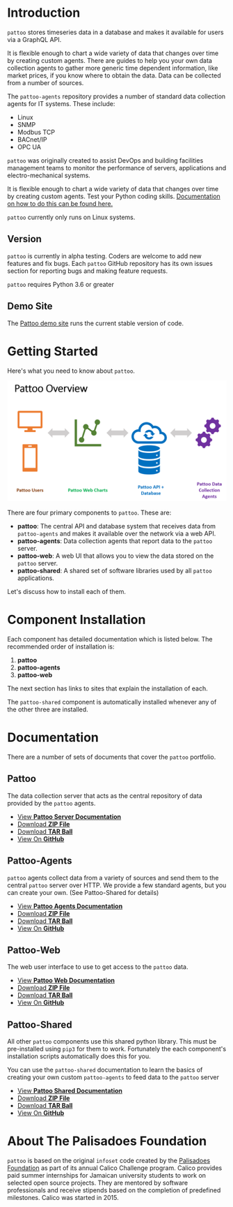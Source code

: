 Introduction
============

`pattoo` stores timeseries data in a database and makes it available for users
via a GraphQL API.

It is flexible enough to chart a wide variety of data that changes over time
by creating custom agents. There are guides to help you your own data
collection agents to gather more generic time dependent information, like
market prices, if you know where to obtain the data. Data can be collected from
a number of sources.

The `pattoo-agents` repository provides a number of standard data collection
agents for IT systems. These include:

- Linux
- SNMP
- Modbus TCP
- BACnet/IP
- OPC UA

`pattoo` was originally created to assist DevOps and building facilities
management teams to monitor the performance of servers, applications and
electro-mechanical systems.

It is flexible enough to chart a wide variety of data that changes over time
by creating custom agents. Test your Python coding skills. [Documentation on how to do this can be found here.](https://pattoo-shared.readthedocs.io/en/latest/agents.html)

`pattoo` currently only runs on Linux systems.

Version
-------

`pattoo` is currently in alpha testing. Coders are welcome to add new features
and fix bugs. Each `pattoo` GitHub repository has its own issues section for
reporting bugs and making feature requests.

`pattoo` requires Python 3.6 or greater

Demo Site
---------

The [Pattoo demo site](http://nylon.palisadoes.org/pattoo) runs the
current stable version of code.

Getting Started
===============

Here's what you need to know about `pattoo`.

![](assets/pattoo-overview.png)

There are four primary components to `pattoo`. These are:

- **pattoo**: The central API and database system that receives data from `pattoo-agents` and
makes it available over the network via a web API.
- **pattoo-agents**: Data collection agents that report data to the `pattoo`
server.
- **pattoo-web**: A web UI that allows you to view the data stored on the
`pattoo` server.
- **pattoo-shared**: A shared set of software libraries used by all `pattoo`
applications.

Let's discuss how to install each of them.

Component Installation
======================

Each component has detailed documentation which is listed below. The
recommended order of installation is:

1. **pattoo**
1. **pattoo-agents**
1. **pattoo-web**

The next section has links to sites that explain the installation of each.

The `pattoo-shared` component is automatically installed whenever any of the
other three are installed.

Documentation
=============

There are a number of sets of documents that cover the `pattoo`
portfolio.

Pattoo
------

The data collection server that acts as the central repository of data
provided by the `pattoo` agents.

- [View **Pattoo Server Documentation**](https://pattoo.readthedocs.io/)
- [Download **ZIP File**](https://github.com/PalisadoesFoundation/pattoo/zipball/master)
- [Download **TAR Ball**](https://github.com/PalisadoesFoundation/pattoo/tarball/master)
- [View On **GitHub**](https://github.com/PalisadoesFoundation/pattoo)


Pattoo-Agents
-------------

`pattoo` agents collect data from a variety of sources and send them to
the central `pattoo` server over HTTP. We provide a few standard agents,
but you can create your own. (See Pattoo-Shared for details)

- [View **Pattoo Agents Documentation**](https://pattoo-agents.readthedocs.io/)
- [Download **ZIP File**](https://github.com/PalisadoesFoundation/pattoo-agents/zipball/master)
- [Download **TAR Ball**](https://github.com/PalisadoesFoundation/pattoo-agents/tarball/master)
- [View On **GitHub**](https://github.com/PalisadoesFoundation/pattoo-agents)

Pattoo-Web
----------

The web user interface to use to get access to the `pattoo` data.

- [View **Pattoo Web Documentation**](https://pattoo-web.readthedocs.io/)
- [Download **ZIP File**](https://github.com/PalisadoesFoundation/pattoo-web/zipball/master)
- [Download **TAR Ball**](https://github.com/PalisadoesFoundation/pattoo-web/tarball/master)
- [View On **GitHub**](https://github.com/PalisadoesFoundation/pattoo-web)

Pattoo-Shared
-------------

All other `pattoo` components use this shared python library. This must be
pre-installed using `pip3` for them to work. Fortunately the each component's
installation scripts automatically does this for you.

You can use the `pattoo-shared` documentation to learn the basics of
creating your own custom `pattoo-agents` to feed data to the `pattoo`
server

- [View **Pattoo Shared Documentation**](https://pattoo-shared.readthedocs.io/)
- [Download **ZIP File**](https://github.com/PalisadoesFoundation/pattoo-shared/zipball/master)
- [Download **TAR Ball**](https://github.com/PalisadoesFoundation/pattoo-shared/tarball/master)
- [View On **GitHub**](https://github.com/PalisadoesFoundation/pattoo-shared)


About The Palisadoes Foundation
===============================

`pattoo` is based on the original `infoset` code created by the
[Palisadoes Foundation](http://www.palisadoes.org) as part of its annual
Calico Challenge program. Calico provides paid summer internships for
Jamaican university students to work on selected open source projects.
They are mentored by software professionals and receive stipends based
on the completion of predefined milestones. Calico was started in 2015.
